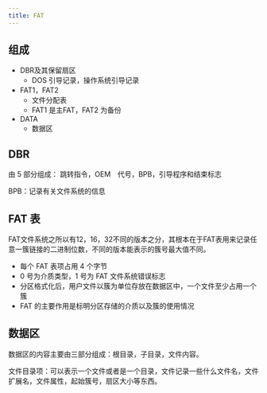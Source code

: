 ```yaml
---
title: FAT
---
```


## 组成
- DBR及其保留扇区
    - DOS 引导记录，操作系统引导记录
- FAT1，FAT2
    - 文件分配表
    - FAT1 是主FAT，FAT2 为备份
- DATA
    - 数据区

## DBR

由 5 部分组成： 跳转指令，OEM　代号，BPB，引导程序和结束标志

BPB：记录有关文件系统的信息

## FAT 表

FAT文件系统之所以有12，16，32不同的版本之分，其根本在于FAT表用来记录任意一簇链接的二进制位数，不同的版本能表示的簇号最大值不同。

- 每个 FAT 表项占用 4 个字节
- 0 号为介质类型，1 号为 FAT 文件系统错误标志
- 分区格式化后，用户文件以簇为单位存放在数据区中，一个文件至少占用一个簇
- FAT 的主要作用是标明分区存储的介质以及簇的使用情况

## 数据区

数据区的内容主要由三部分组成：根目录，子目录，文件内容。

文件目录项：可以表示一个文件或者是一个目录，文件记录一些什么文件名，文件扩展名，文件属性，起始簇号，扇区大小等东西。
